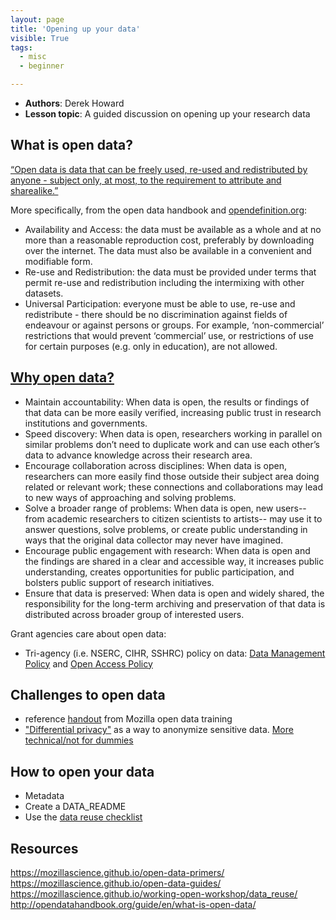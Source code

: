 ```yaml
---
layout: page
title: 'Opening up your data'
visible: True
tags:
  - misc
  - beginner

---
```


 - **Authors**: Derek Howard
 - **Lesson topic**: A guided discussion on opening up your research data


## What is open data?
[“Open data is data that can be freely used, re-used and redistributed by anyone - subject only, at most, to the requirement to attribute and sharealike.”](http://opendatahandbook.org/guide/en/what-is-open-data/)

More specifically, from the open data handbook and [opendefinition.org](http://opendefinition.org/od/2.1/en/):
- Availability and Access: the data must be available as a whole and at no more than a reasonable reproduction cost, preferably by downloading over the internet. The data must also be available in a convenient and modifiable form.
- Re-use and Redistribution: the data must be provided under terms that permit re-use and redistribution including the intermixing with other datasets.
- Universal Participation: everyone must be able to use, re-use and redistribute - there should be no discrimination against fields of endeavour or against persons or groups. For example, ‘non-commercial’ restrictions that would prevent ‘commercial’ use, or restrictions of use for certain purposes (e.g. only in education), are not allowed.

## [Why open data?](https://mozillascience.github.io/open-data-primers/1.1-what-and-why.html)
- Maintain accountability:
When data is open, the results or findings of that data can be more easily verified, increasing public trust in research institutions and governments.
- Speed discovery:
When data is open, researchers working in parallel on similar problems don’t need to duplicate work and can use each other’s data to advance knowledge across their research area.
- Encourage collaboration across disciplines:
When data is open, researchers can more easily find those outside their subject area doing related or relevant work; these connections and collaborations may lead to new ways of approaching and solving problems.
- Solve a broader range of problems:
When data is open, new users-- from academic researchers to citizen scientists to artists-- may use it to answer questions, solve problems, or create public understanding in ways that the original data collector may never have imagined.
- Encourage public engagement with research:
When data is open and the findings are shared in a clear and accessible way, it increases public understanding, creates opportunities for public participation, and bolsters public support of research initiatives.
- Ensure that data is preserved:
When data is open and widely shared, the responsibility for the long-term archiving and preservation of that data is distributed across broader group of interested users.

Grant agencies care about open data:
- Tri-agency (i.e. NSERC, CIHR, SSHRC) policy on data: [Data Management Policy](http://www.science.gc.ca/eic/site/063.nsf/eng/h_83F7624E.html?OpenDocument) and [Open Access Policy](http://www.science.gc.ca/eic/site/063.nsf/eng/h_F6765465.html?OpenDocument)

## Challenges to open data
- reference [handout](https://github.com/mozillascience/open-data-training/blob/master/Materials/Handouts/ODChallengesQI.md) from Mozilla open data training
- ["Differential privacy"](https://www.wired.com/2016/06/apples-differential-privacy-collecting-data/) as a way to anonymize sensitive data. [More technical/not for dummies](https://robertovitillo.com/2016/07/29/differential-privacy-for-dummies/)


## How to open your data
- Metadata
- Create a DATA_README
- Use the [data reuse checklist](https://mozillascience.github.io/checklist/)


## Resources
https://mozillascience.github.io/open-data-primers/
https://mozillascience.github.io/open-data-guides/
https://mozillascience.github.io/working-open-workshop/data_reuse/
http://opendatahandbook.org/guide/en/what-is-open-data/

